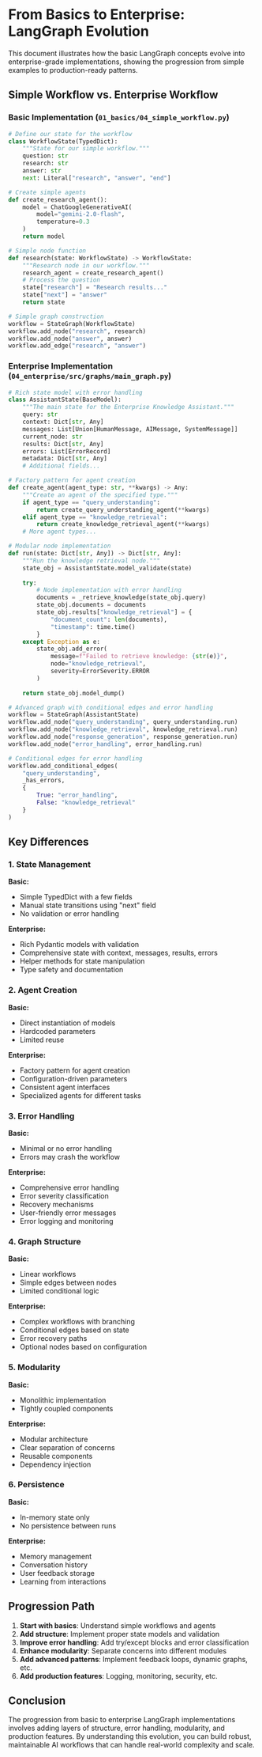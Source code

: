 # From Basics to Enterprise: LangGraph Evolution

This document illustrates how the basic LangGraph concepts evolve into enterprise-grade implementations, showing the progression from simple examples to production-ready patterns.

## Simple Workflow vs. Enterprise Workflow

### Basic Implementation (`01_basics/04_simple_workflow.py`)
```python
# Define our state for the workflow
class WorkflowState(TypedDict):
    """State for our simple workflow."""
    question: str
    research: str
    answer: str
    next: Literal["research", "answer", "end"]

# Create simple agents
def create_research_agent():
    model = ChatGoogleGenerativeAI(
        model="gemini-2.0-flash",
        temperature=0.3
    )
    return model

# Simple node function
def research(state: WorkflowState) -> WorkflowState:
    """Research node in our workflow."""
    research_agent = create_research_agent()
    # Process the question
    state["research"] = "Research results..."
    state["next"] = "answer"
    return state

# Simple graph construction
workflow = StateGraph(WorkflowState)
workflow.add_node("research", research)
workflow.add_node("answer", answer)
workflow.add_edge("research", "answer")
```

### Enterprise Implementation (`04_enterprise/src/graphs/main_graph.py`)
```python
# Rich state model with error handling
class AssistantState(BaseModel):
    """The main state for the Enterprise Knowledge Assistant."""
    query: str
    context: Dict[str, Any]
    messages: List[Union[HumanMessage, AIMessage, SystemMessage]]
    current_node: str
    results: Dict[str, Any]
    errors: List[ErrorRecord]
    metadata: Dict[str, Any]
    # Additional fields...

# Factory pattern for agent creation
def create_agent(agent_type: str, **kwargs) -> Any:
    """Create an agent of the specified type."""
    if agent_type == "query_understanding":
        return create_query_understanding_agent(**kwargs)
    elif agent_type == "knowledge_retrieval":
        return create_knowledge_retrieval_agent(**kwargs)
    # More agent types...

# Modular node implementation
def run(state: Dict[str, Any]) -> Dict[str, Any]:
    """Run the knowledge retrieval node."""
    state_obj = AssistantState.model_validate(state)
    
    try:
        # Node implementation with error handling
        documents = _retrieve_knowledge(state_obj.query)
        state_obj.documents = documents
        state_obj.results["knowledge_retrieval"] = {
            "document_count": len(documents),
            "timestamp": time.time()
        }
    except Exception as e:
        state_obj.add_error(
            message=f"Failed to retrieve knowledge: {str(e)}",
            node="knowledge_retrieval",
            severity=ErrorSeverity.ERROR
        )
    
    return state_obj.model_dump()

# Advanced graph with conditional edges and error handling
workflow = StateGraph(AssistantState)
workflow.add_node("query_understanding", query_understanding.run)
workflow.add_node("knowledge_retrieval", knowledge_retrieval.run)
workflow.add_node("response_generation", response_generation.run)
workflow.add_node("error_handling", error_handling.run)

# Conditional edges for error handling
workflow.add_conditional_edges(
    "query_understanding",
    _has_errors,
    {
        True: "error_handling",
        False: "knowledge_retrieval"
    }
)
```

## Key Differences

### 1. State Management

**Basic:**
- Simple TypedDict with a few fields
- Manual state transitions using "next" field
- No validation or error handling

**Enterprise:**
- Rich Pydantic models with validation
- Comprehensive state with context, messages, results, errors
- Helper methods for state manipulation
- Type safety and documentation

### 2. Agent Creation

**Basic:**
- Direct instantiation of models
- Hardcoded parameters
- Limited reuse

**Enterprise:**
- Factory pattern for agent creation
- Configuration-driven parameters
- Consistent agent interfaces
- Specialized agents for different tasks

### 3. Error Handling

**Basic:**
- Minimal or no error handling
- Errors may crash the workflow

**Enterprise:**
- Comprehensive error handling
- Error severity classification
- Recovery mechanisms
- User-friendly error messages
- Error logging and monitoring

### 4. Graph Structure

**Basic:**
- Linear workflows
- Simple edges between nodes
- Limited conditional logic

**Enterprise:**
- Complex workflows with branching
- Conditional edges based on state
- Error recovery paths
- Optional nodes based on configuration

### 5. Modularity

**Basic:**
- Monolithic implementation
- Tightly coupled components

**Enterprise:**
- Modular architecture
- Clear separation of concerns
- Reusable components
- Dependency injection

### 6. Persistence

**Basic:**
- In-memory state only
- No persistence between runs

**Enterprise:**
- Memory management
- Conversation history
- User feedback storage
- Learning from interactions

## Progression Path

1. **Start with basics**: Understand simple workflows and agents
2. **Add structure**: Implement proper state models and validation
3. **Improve error handling**: Add try/except blocks and error classification
4. **Enhance modularity**: Separate concerns into different modules
5. **Add advanced patterns**: Implement feedback loops, dynamic graphs, etc.
6. **Add production features**: Logging, monitoring, security, etc.

## Conclusion

The progression from basic to enterprise LangGraph implementations involves adding layers of structure, error handling, modularity, and production features. By understanding this evolution, you can build robust, maintainable AI workflows that can handle real-world complexity and scale.
